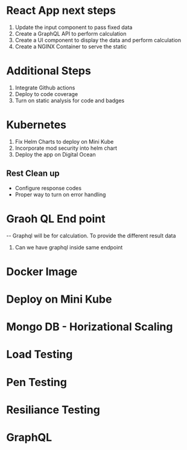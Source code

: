 # React App next steps
1. Update the input component to pass fixed data
2. Create a GraphQL API to perform calculation
3. Create a UI component to display the data and perform calculation
4. Create a NGINX Container to serve the static

# Additional Steps
1. Integrate Github actions
2. Deploy to code coverage
3. Turn on static analysis for code and badges


# Kubernetes 
1. Fix Helm Charts to deploy on Mini Kube
2. Incorporate mod security into helm chart
3. Deploy the app on Digital Ocean

## Rest Clean up

- Configure response codes
- Proper way to turn on error handling

# Graoh QL End point

-- Graphql will be for calculation. To provide the different result data

1. Can we have graphql inside same endpoint

# Docker Image

# Deploy on Mini Kube

# Mongo DB - Horizational Scaling

# Load Testing

# Pen Testing

# Resiliance Testing

# GraphQL
